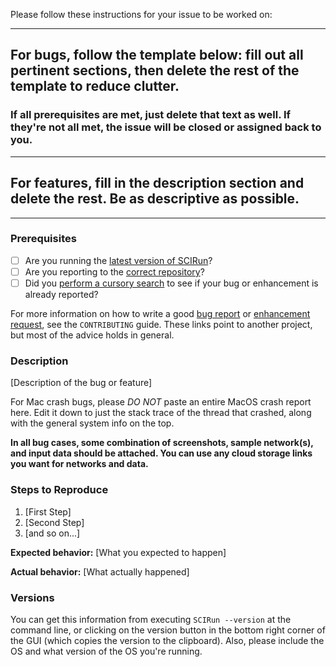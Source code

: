 Please follow these instructions for your issue to be worked on:

---
## For bugs, follow the template below: fill out all pertinent sections, then delete the rest of the template to reduce clutter. 
### If all prerequisites are met, just delete that text as well. If they're not all met, the issue will be closed or assigned back to you.
---
## For features, fill in the description section and delete the rest. Be as descriptive as possible.
---

### Prerequisites

* [ ] Are you running the [latest version of SCIRun](https://github.com/SCIInstitute/SCIRun/releases)?
* [ ] Are you reporting to the [correct repository](https://github.com/SCIInstitute/SCIRun)?
* [ ] Did you [perform a cursory search](https://github.com/SCIInstitute/SCIRun/issues) to see if your bug or enhancement is already reported?

For more information on how to write a good [bug report](https://github.com/atom/atom/blob/master/CONTRIBUTING.md#how-do-i-submit-a-good-bug-report) or [enhancement request](https://github.com/atom/atom/blob/master/CONTRIBUTING.md#how-do-i-submit-a-good-enhancement-suggestion), see the `CONTRIBUTING` guide. These links point to another project, but most of the advice holds in general.

### Description

[Description of the bug or feature]

For Mac crash bugs, please *DO NOT* paste an entire MacOS crash report here. Edit it down to just the stack trace of the thread that crashed, along with the general system info on the top.

**In all bug cases, some combination of screenshots, sample network(s), and input data should be attached. You can use any cloud storage links you want for networks and data.**

### Steps to Reproduce

1. [First Step]
2. [Second Step]
3. [and so on...]

**Expected behavior:** [What you expected to happen]

**Actual behavior:** [What actually happened]

### Versions

You can get this information from executing `SCIRun --version` at the command line, or clicking on the version button in the bottom right corner of the GUI (which copies the version to the clipboard). Also, please include the OS and what version of the OS you're running.
